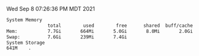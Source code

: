 Wed Sep  8 07:26:36 PM MDT 2021
```bash
System Memory
               total        used        free      shared  buff/cache   available
Mem:           7.7Gi       664Mi       5.0Gi       8.0Mi       2.0Gi       6.7Gi
Swap:          7.6Gi       239Mi       7.4Gi
System Storage
641M	.
```
